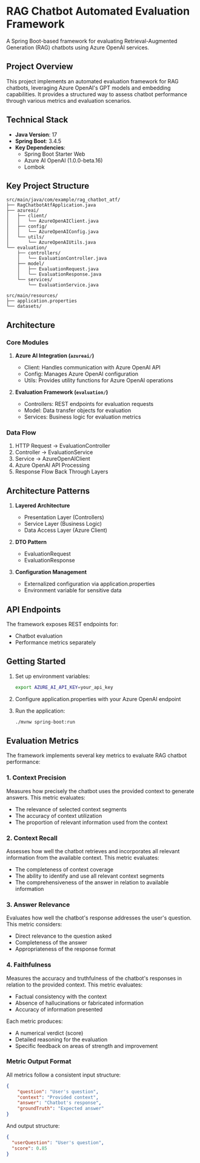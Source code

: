 # RAG Chatbot Automated Evaluation Framework

A Spring Boot-based framework for evaluating Retrieval-Augmented Generation (RAG) chatbots using Azure OpenAI services.

## Project Overview

This project implements an automated evaluation framework for RAG chatbots, leveraging Azure OpenAI's GPT models and embedding capabilities. It provides a structured way to assess chatbot performance through various metrics and evaluation scenarios.

## Technical Stack

- **Java Version**: 17
- **Spring Boot**: 3.4.5
- **Key Dependencies**:
  - Spring Boot Starter Web
  - Azure AI OpenAI (1.0.0-beta.16)
  - Lombok

## Key Project Structure

```
src/main/java/com/example/rag_chatbot_atf/
├── RagChatbotAtfApplication.java
├── azureai/
│   ├── client/
│   │   └── AzureOpenAIClient.java
│   ├── config/
│   │   └── AzureOpenAIConfig.java
│   └── utils/
│       └── AzureOpenAIUtils.java
└── evaluation/
    ├── controllers/
    │   └── EvaluationController.java
    ├── model/
    │   ├── EvaluationRequest.java
    │   └── EvaluationResponse.java
    └── services/
        └── EvaluationService.java

src/main/resources/
├── application.properties
└── datasets/
```

## Architecture

### Core Modules

1. **Azure AI Integration (`azureai/`)**
   - Client: Handles communication with Azure OpenAI API
   - Config: Manages Azure OpenAI configuration
   - Utils: Provides utility functions for Azure OpenAI operations

2. **Evaluation Framework (`evaluation/`)**
   - Controllers: REST endpoints for evaluation requests
   - Model: Data transfer objects for evaluation
   - Services: Business logic for evaluation metrics

### Data Flow

1. HTTP Request → EvaluationController
2. Controller → EvaluationService
3. Service → AzureOpenAIClient
4. Azure OpenAI API Processing
5. Response Flow Back Through Layers

## Architecture Patterns

1. **Layered Architecture**
   - Presentation Layer (Controllers)
   - Service Layer (Business Logic)
   - Data Access Layer (Azure Client)

2. **DTO Pattern**
   - EvaluationRequest
   - EvaluationResponse

3. **Configuration Management**
   - Externalized configuration via application.properties
   - Environment variable for sensitive data

## API Endpoints

The framework exposes REST endpoints for:
- Chatbot evaluation
- Performance metrics separately

## Getting Started

1. Set up environment variables:
   ```bash
   export AZURE_AI_API_KEY=your_api_key
   ```

2. Configure application.properties with your Azure OpenAI endpoint

3. Run the application:
   ```bash
   ./mvnw spring-boot:run
   ```

## Evaluation Metrics

The framework implements several key metrics to evaluate RAG chatbot performance:

### 1. Context Precision
Measures how precisely the chatbot uses the provided context to generate answers. This metric evaluates:
- The relevance of selected context segments
- The accuracy of context utilization
- The proportion of relevant information used from the context

### 2. Context Recall
Assesses how well the chatbot retrieves and incorporates all relevant information from the available context. This metric evaluates:
- The completeness of context coverage
- The ability to identify and use all relevant context segments
- The comprehensiveness of the answer in relation to available information

### 3. Answer Relevance
Evaluates how well the chatbot's response addresses the user's question. This metric considers:
- Direct relevance to the question asked
- Completeness of the answer
- Appropriateness of the response format

### 4. Faithfulness
Measures the accuracy and truthfulness of the chatbot's responses in relation to the provided context. This metric evaluates:
- Factual consistency with the context
- Absence of hallucinations or fabricated information
- Accuracy of information presented

Each metric produces:
- A numerical verdict (score)
- Detailed reasoning for the evaluation
- Specific feedback on areas of strength and improvement

### Metric Output Format
All metrics follow a consistent input structure:
```json
{
    "question": "User's question",
    "context": "Provided context",
    "answer": "Chatbot's response",
    "groundTruth": "Expected answer"
}
```

And output structure:
```json
{
  "userQuestion": "User's question",
  "score": 0.85
}
```